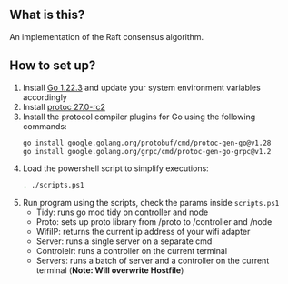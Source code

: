 ## What is this?
An implementation of the Raft consensus algorithm.

## How to set up?
1. Install [Go 1.22.3](https://go.dev/dl/) and update your system environment variables accordingly
2. Install [protoc 27.0-rc2](https://grpc.io/docs/protoc-installation/#install-pre-compiled-binaries-any-os)
3. Install the protocol compiler plugins for Go using the following commands:
   ```bash
   go install google.golang.org/protobuf/cmd/protoc-gen-go@v1.28
   go install google.golang.org/grpc/cmd/protoc-gen-go-grpc@v1.2
    ```
4. Load the powershell script to simplify executions:
   ```bash
   . ./scripts.ps1
    ```
5. Run program using the scripts, check the params inside `scripts.ps1`
   - Tidy: runs go mod tidy on controller and node
   - Proto: sets up proto library from /proto to /controller and /node
   - WifiIP: returns the current ip address of your wifi adapter
   - Server: runs a single server on a separate cmd
   - Controlelr: runs a controller on the current terminal
   - Servers: runs a batch of server and a controller on the current terminal (**Note: Will overwrite Hostfile**)
